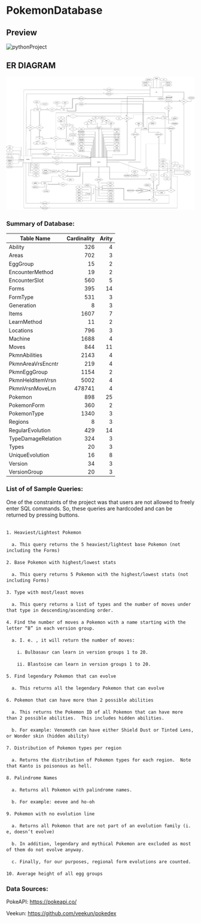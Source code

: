 # PokemonDatabase

## Preview
![pythonProject](https://user-images.githubusercontent.com/93283233/199291415-97b33c67-27b0-495c-9b3f-721aec19acff.png)

## ER DIAGRAM

![ERDIAGRAM](pokemon.png)

### Summary of Database:

 
|Table Name|Cardinality|Arity|
|-------------------|--------------:|--------------:|
|Ability|326|4|
|Areas|702|3|
|EggGroup|15|2|
|EncounterMethod|19|2|
|EncounterSlot|560|5|
|Forms|395|14|
|FormType|531|3|
|Generation|8|3|
|Items|1607|7|
|LearnMethod|11|2|
|Locations|796|3|
|Machine|1688|4|
|Moves|844|11|
|PkmnAbilities|2143|4|
|PkmnAreaVrsEncntr|219|4|
|PkmnEggGroup|1154|2|
|PkmnHeldItemVrsn|5002|4|
|PkmnVrsnMoveLrn|478741|4|
|Pokemon|898|25|
|PokemonForm|360|2|
|PokemonType|1340|3|
|Regions|8|3|
|RegularEvolution|429|14|
|TypeDamageRelation|324|3|
|Types|20|3|
|UniqueEvolution|16|8|
|Version|34|3|
|VersionGroup|20|3|


### List of of Sample Queries:

One of the constraints of the project was that users are not allowed to freely enter SQL commands. So, these queries are hardcoded and can be returned by pressing buttons.
```

1. Heaviest/Lightest Pokemon 

  a. This query returns the 5 heaviest/lightest base Pokemon (not including the Forms)
  
2. Base Pokemon with highest/lowest stats

  a. This query returns 5 Pokemon with the highest/lowest stats (not including Forms)
  
3. Type with most/least moves

  a. This query returns a list of types and the number of moves under that type in descending/ascending order. 
  
4. Find the number of moves a Pokemon with a name starting with the letter “B” in each version group. 

  a. I. e. , it will return the number of moves:
  
    i. Bulbasaur can learn in version groups 1 to 20. 
    
    ii. Blastoise can learn in version groups 1 to 20. 
    
5. Find legendary Pokemon that can evolve

  a. This returns all the legendary Pokemon that can evolve
  
6. Pokemon that can have more than 2 possible abilities

  a. This returns the Pokemon ID of all Pokemon that can have more than 2 possible abilities.  This includes hidden abilities. 
  
  b. For example: Venomoth can have either Shield Dust or Tinted Lens, or Wonder skin (hidden ability)
  
7. Distribution of Pokemon types per region

  a. Returns the distribution of Pokemon types for each region.  Note that Kanto is poisonous as hell. 
  
8. Palindrome Names

  a. Returns all Pokemon with palindrome names. 
  
  b. For example: eevee and ho-oh
  
9. Pokemon with no evolution line

  a. Returns all Pokemon that are not part of an evolution family (i. e, doesn’t evolve)
  
  b. In addition, legendary and mythical Pokemon are excluded as most of them do not evolve anyway. 
  
  c. Finally, for our purposes, regional form evolutions are counted. 
  
10. Average height of all egg groups
```

### Data Sources:

PokeAPI: 	https://pokeapi.co/

Veekun:		https://github.com/veekun/pokedex

